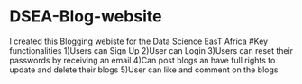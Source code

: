 # DSEA-Blog-website
I created this Blogging webiste for the Data Science EasT Africa
#Key functionalities
1)Users can Sign Up
2)User can Login
3)Users can reset their passwords by receiving an email
4)Can post blogs an have full rights to update and delete their blogs
5)User can like and comment on the blogs

